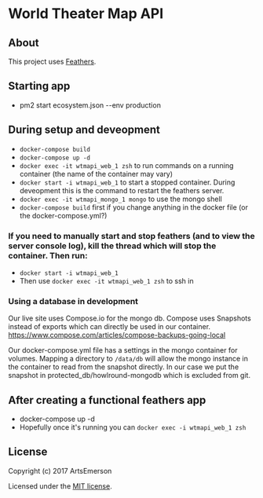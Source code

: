 # World Theater Map API

## About

This project uses [Feathers](http://feathersjs.com).

## Starting app

- pm2 start ecosystem.json --env production

## During setup and deveopment

- `docker-compose build`
- `docker-compose up -d`
- `docker exec -it wtmapi_web_1 zsh` to run commands on a running container (the name of the container may vary)
- `docker start -i wtmapi_web_1` to start a stopped container. During deveopment this is the command to restart the feathers server.
- `docker exec -it wtmapi_mongo_1 mongo` to use the mongo shell
- `docker-compose build` first if you change anything in the docker file (or the docker-compose.yml?)

### If you need to manually start and stop feathers (and to view the server console log), kill the thread which will stop the container. Then run:

- `docker start -i wtmapi_web_1`
- Then use `docker exec -it wtmapi_web_1 zsh` to ssh in

### Using a database in development

Our live site uses Compose.io for the mongo db. Compose uses Snapshots instead of exports which can directly be used in our container. https://www.compose.com/articles/compose-backups-going-local

Our docker-compose.yml file has a settings in the mongo container for volumes. Mapping a directory to `/data/db` will allow the mongo instance in the container to read from the snapshot directly. In our case we put the snapshot in protected_db/howlround-mongodb which is excluded from git.

## After creating a functional feathers app

- docker-compose up -d
- Hopefully once it's running you can ``docker exec -i wtmapi_web_1 zsh``

## License

Copyright (c) 2017 ArtsEmerson

Licensed under the [MIT license](LICENSE).
